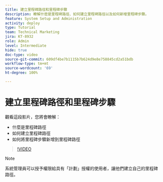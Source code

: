 ```yaml
---
title: 建立里程碑路徑和里程碑步驟
description: 瞭解什麼是里程碑路徑、如何建立里程碑路徑以及如何新增里程碑步驟。
feature: System Setup and Administration
activity: deploy
type: Tutorial
team: Technical Marketing
jira: KT-8932
role: Admin
level: Intermediate
hide: true
doc-type: video
source-git-commit: 609df4be7b1115b7b624d9e8e758845cd2a51bdb
workflow-type: tm+mt
source-wordcount: '69'
ht-degree: 100%

---
```


# 建立里程碑路徑和里程碑步驟

觀看這段影片，您將會瞭解：

* 什麼是里程碑路徑
* 如何建立里程碑路徑
* 如何將里程碑步驟新增到里程碑路徑

>[!VIDEO](https://video.tv.adobe.com/v/335204/?quality=12&learn=on)

>[!NOTE]
>
>系統管理員可以授予權限給具有「計劃」授權的使用者，讓他們建立自己的里程碑路徑。
